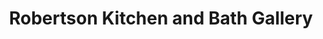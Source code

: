 ---
title: "Robertson Kitchen and Bath Gallery"
url: /alliance/robertson-kitchen-and-bath-gallery/
shop: Küchen
---